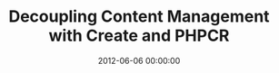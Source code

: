 ---
event: Symfony Live Paris 2012
title: "Decoupling Content Management with Create and PHPCR "
youtube_id: dVFKgWL_TD8
authors: 
    - Henri Bergius

layout: youtube
date: 2012-06-06 00:00:00
---